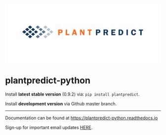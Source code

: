<img src="docs/_images/FS_PlantPredict_Logo_Horz_RGB-01.png" width="600">

# plantpredict-python

Install **latest stable version** (0.9.2) via: `pip install plantpredict`.

Install **development version** via Github master branch.

---

Documentation can be found at https://plantpredict-python.readthedocs.io

Sign-up for important email updates [HERE](https://forms.office.com/Pages/ResponsePage.aspx?id=XE-R-cJvQ0CcBGzOwLgZ9Y7YT2Dx-xdDgbbgqMY9_3lUOVoxRkRLUlg3MkFWWDdDRjlDUlhWQUVQTS4u).

